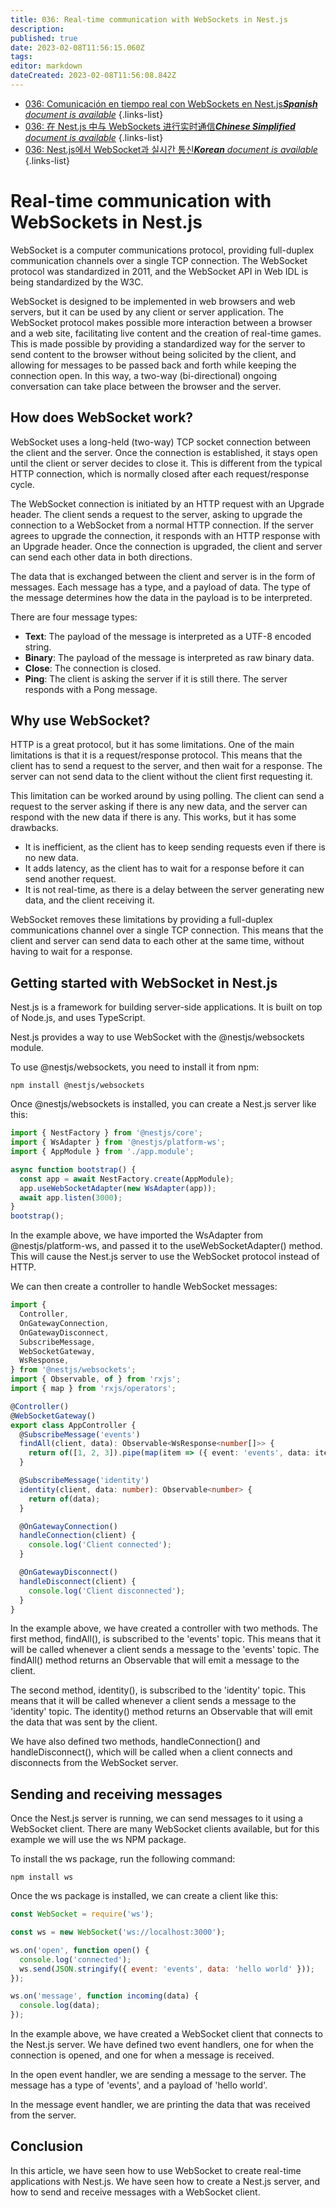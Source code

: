 ```yaml
---
title: 036: Real-time communication with WebSockets in Nest.js
description: 
published: true
date: 2023-02-08T11:56:15.060Z
tags: 
editor: markdown
dateCreated: 2023-02-08T11:56:08.842Z
---
```


- [036: Comunicación en tiempo real con WebSockets en Nest.js***Spanish** document is available*](/es/Knowledge-base/Nest-js/Learning/036-real-time-communication-with-websockets-in-nest-js)
{.links-list}
- [036: 在 Nest.js 中与 WebSockets 进行实时通信***Chinese Simplified** document is available*](/zh/Knowledge-base/Nest-js/Learning/036-real-time-communication-with-websockets-in-nest-js)
{.links-list}
- [036: Nest.js에서 WebSocket과 실시간 통신***Korean** document is available*](/ko/Knowledge-base/Nest-js/Learning/036-real-time-communication-with-websockets-in-nest-js)
{.links-list}


# Real-time communication with WebSockets in Nest.js

WebSocket is a computer communications protocol, providing full-duplex communication channels over a single TCP connection. The WebSocket protocol was standardized in 2011, and the WebSocket API in Web IDL is being standardized by the W3C.

WebSocket is designed to be implemented in web browsers and web servers, but it can be used by any client or server application. The WebSocket protocol makes possible more interaction between a browser and a web site, facilitating live content and the creation of real-time games. This is made possible by providing a standardized way for the server to send content to the browser without being solicited by the client, and allowing for messages to be passed back and forth while keeping the connection open. In this way, a two-way (bi-directional) ongoing conversation can take place between the browser and the server.

## How does WebSocket work?

WebSocket uses a long-held (two-way) TCP socket connection between the client and the server. Once the connection is established, it stays open until the client or server decides to close it. This is different from the typical HTTP connection, which is normally closed after each request/response cycle.

The WebSocket connection is initiated by an HTTP request with an Upgrade header. The client sends a request to the server, asking to upgrade the connection to a WebSocket from a normal HTTP connection. If the server agrees to upgrade the connection, it responds with an HTTP response with an Upgrade header. Once the connection is upgraded, the client and server can send each other data in both directions.

The data that is exchanged between the client and server is in the form of messages. Each message has a type, and a payload of data. The type of the message determines how the data in the payload is to be interpreted.

There are four message types:

- **Text**: The payload of the message is interpreted as a UTF-8 encoded string.
- **Binary**: The payload of the message is interpreted as raw binary data.
- **Close**: The connection is closed.
- **Ping**: The client is asking the server if it is still there. The server responds with a Pong message.

## Why use WebSocket?

HTTP is a great protocol, but it has some limitations. One of the main limitations is that it is a request/response protocol. This means that the client has to send a request to the server, and then wait for a response. The server can not send data to the client without the client first requesting it.

This limitation can be worked around by using polling. The client can send a request to the server asking if there is any new data, and the server can respond with the new data if there is any. This works, but it has some drawbacks.

- It is inefficient, as the client has to keep sending requests even if there is no new data.
- It adds latency, as the client has to wait for a response before it can send another request.
- It is not real-time, as there is a delay between the server generating new data, and the client receiving it.

WebSocket removes these limitations by providing a full-duplex communications channel over a single TCP connection. This means that the client and server can send data to each other at the same time, without having to wait for a response.

## Getting started with WebSocket in Nest.js

Nest.js is a framework for building server-side applications. It is built on top of Node.js, and uses TypeScript.

Nest.js provides a way to use WebSocket with the @nestjs/websockets module.

To use @nestjs/websockets, you need to install it from npm:

```
npm install @nestjs/websockets
```

Once @nestjs/websockets is installed, you can create a Nest.js server like this:

```typescript
import { NestFactory } from '@nestjs/core';
import { WsAdapter } from '@nestjs/platform-ws';
import { AppModule } from './app.module';

async function bootstrap() {
  const app = await NestFactory.create(AppModule);
  app.useWebSocketAdapter(new WsAdapter(app));
  await app.listen(3000);
}
bootstrap();
```

In the example above, we have imported the WsAdapter from @nestjs/platform-ws, and passed it to the useWebSocketAdapter() method. This will cause the Nest.js server to use the WebSocket protocol instead of HTTP.

We can then create a controller to handle WebSocket messages:

```typescript
import {
  Controller,
  OnGatewayConnection,
  OnGatewayDisconnect,
  SubscribeMessage,
  WebSocketGateway,
  WsResponse,
} from '@nestjs/websockets';
import { Observable, of } from 'rxjs';
import { map } from 'rxjs/operators';

@Controller()
@WebSocketGateway()
export class AppController {
  @SubscribeMessage('events')
  findAll(client, data): Observable<WsResponse<number[]>> {
    return of([1, 2, 3]).pipe(map(item => ({ event: 'events', data: item })));
  }

  @SubscribeMessage('identity')
  identity(client, data: number): Observable<number> {
    return of(data);
  }

  @OnGatewayConnection()
  handleConnection(client) {
    console.log('Client connected');
  }

  @OnGatewayDisconnect()
  handleDisconnect(client) {
    console.log('Client disconnected');
  }
}
```

In the example above, we have created a controller with two methods. The first method, findAll(), is subscribed to the 'events' topic. This means that it will be called whenever a client sends a message to the 'events' topic. The findAll() method returns an Observable that will emit a message to the client.

The second method, identity(), is subscribed to the 'identity' topic. This means that it will be called whenever a client sends a message to the 'identity' topic. The identity() method returns an Observable that will emit the data that was sent by the client.

We have also defined two methods, handleConnection() and handleDisconnect(), which will be called when a client connects and disconnects from the WebSocket server.

## Sending and receiving messages

Once the Nest.js server is running, we can send messages to it using a WebSocket client. There are many WebSocket clients available, but for this example we will use the ws NPM package.

To install the ws package, run the following command:

```
npm install ws
```

Once the ws package is installed, we can create a client like this:

```javascript
const WebSocket = require('ws');

const ws = new WebSocket('ws://localhost:3000');

ws.on('open', function open() {
  console.log('connected');
  ws.send(JSON.stringify({ event: 'events', data: 'hello world' }));
});

ws.on('message', function incoming(data) {
  console.log(data);
});
```

In the example above, we have created a WebSocket client that connects to the Nest.js server. We have defined two event handlers, one for when the connection is opened, and one for when a message is received.

In the open event handler, we are sending a message to the server. The message has a type of 'events', and a payload of 'hello world'.

In the message event handler, we are printing the data that was received from the server.

## Conclusion

In this article, we have seen how to use WebSocket to create real-time applications with Nest.js. We have seen how to create a Nest.js server, and how to send and receive messages with a WebSocket client.